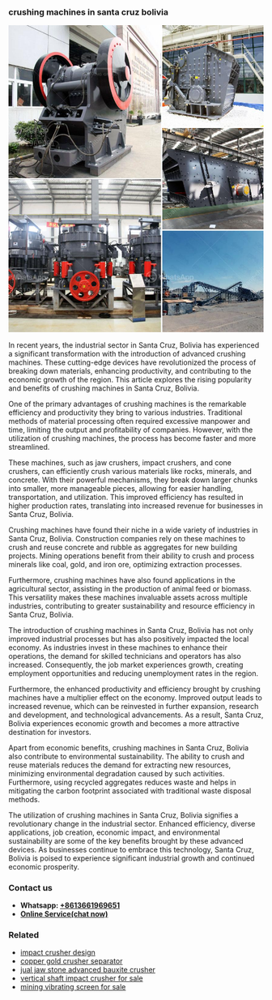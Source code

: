 <h3>crushing machines in santa cruz bolivia</h3><img src='1706755712.jpg' alt=''><p>In recent years, the industrial sector in Santa Cruz, Bolivia has experienced a significant transformation with the introduction of advanced crushing machines. These cutting-edge devices have revolutionized the process of breaking down materials, enhancing productivity, and contributing to the economic growth of the region. This article explores the rising popularity and benefits of crushing machines in Santa Cruz, Bolivia.</p><p>One of the primary advantages of crushing machines is the remarkable efficiency and productivity they bring to various industries. Traditional methods of material processing often required excessive manpower and time, limiting the output and profitability of companies. However, with the utilization of crushing machines, the process has become faster and more streamlined.</p><p>These machines, such as jaw crushers, impact crushers, and cone crushers, can efficiently crush various materials like rocks, minerals, and concrete. With their powerful mechanisms, they break down larger chunks into smaller, more manageable pieces, allowing for easier handling, transportation, and utilization. This improved efficiency has resulted in higher production rates, translating into increased revenue for businesses in Santa Cruz, Bolivia.</p><p>Crushing machines have found their niche in a wide variety of industries in Santa Cruz, Bolivia. Construction companies rely on these machines to crush and reuse concrete and rubble as aggregates for new building projects. Mining operations benefit from their ability to crush and process minerals like coal, gold, and iron ore, optimizing extraction processes.</p><p>Furthermore, crushing machines have also found applications in the agricultural sector, assisting in the production of animal feed or biomass. This versatility makes these machines invaluable assets across multiple industries, contributing to greater sustainability and resource efficiency in Santa Cruz, Bolivia.</p><p>The introduction of crushing machines in Santa Cruz, Bolivia has not only improved industrial processes but has also positively impacted the local economy. As industries invest in these machines to enhance their operations, the demand for skilled technicians and operators has also increased. Consequently, the job market experiences growth, creating employment opportunities and reducing unemployment rates in the region.</p><p>Furthermore, the enhanced productivity and efficiency brought by crushing machines have a multiplier effect on the economy. Improved output leads to increased revenue, which can be reinvested in further expansion, research and development, and technological advancements. As a result, Santa Cruz, Bolivia experiences economic growth and becomes a more attractive destination for investors.</p><p>Apart from economic benefits, crushing machines in Santa Cruz, Bolivia also contribute to environmental sustainability. The ability to crush and reuse materials reduces the demand for extracting new resources, minimizing environmental degradation caused by such activities. Furthermore, using recycled aggregates reduces waste and helps in mitigating the carbon footprint associated with traditional waste disposal methods.</p><p>The utilization of crushing machines in Santa Cruz, Bolivia signifies a revolutionary change in the industrial sector. Enhanced efficiency, diverse applications, job creation, economic impact, and environmental sustainability are some of the key benefits brought by these advanced devices. As businesses continue to embrace this technology, Santa Cruz, Bolivia is poised to experience significant industrial growth and continued economic prosperity.</p><h3>Contact us</h3><ul><li><strong>Whatsapp:&nbsp;<a href="https://wa.me/8613661969651">+8613661969651</a></strong></li><li><a href="https://swt.shibang-china.com/?git&amp;zhl&amp;crushing machines in santa cruz bolivia"><strong>Online Service(chat now)</strong></a></li></ul><h3>Related</h3><ul><li><a href='impact crusher design.md'>impact crusher design</a></li><li><a href='copper gold crusher separator.md'>copper gold crusher separator</a></li><li><a href='jual jaw stone advanced bauxite crusher.md'>jual jaw stone advanced bauxite crusher</a></li><li><a href='vertical shaft impact crusher for sale.md'>vertical shaft impact crusher for sale</a></li><li><a href='mining vibrating screen for sale.md'>mining vibrating screen for sale</a></li></ul>
